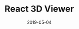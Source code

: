 ---
slug: "/personalProjects/R3D"
date: "2019-05-04"
title: "React 3D Viewer"
featuredImage: ""
tags: ["React", "3D", "Web"]
text: "Simple 3D viewer"
link: [https://github.com/Anddii/React3DViewer, GitHub]
---
